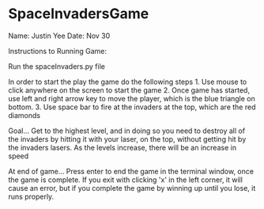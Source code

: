 # SpaceInvadersGame
Name: Justin Yee
Date: Nov 30

Instructions to Running Game:

Run the spaceInvaders.py file

In order to start the play the game do the following steps
	1.  Use mouse to click anywhere on the screen to start the game
	2.  Once game has started, use left and right arrow key to move the player, which 
	    is the blue triangle on bottom.
	3.  Use space bar to fire at the invaders at the top, which are the red diamonds

Goal...
	Get to the highest level, and in doing so you need to destroy all of the invaders 	by hitting it with your laser, on the top, without getting hit by the invaders 		lasers.  As the levels increase, there will be an increase in speed


At end of game...
	Press enter to end the game in the terminal window, once the game is complete.  If you exit with clicking 'x' in the left corner, it will cause an error, but if you complete the game by winning up until you lose, it runs properly.  

